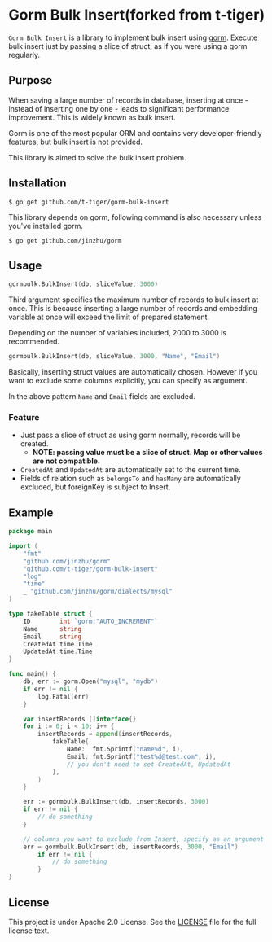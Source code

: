# Gorm Bulk Insert(forked from t-tiger)

`Gorm Bulk Insert` is a library to implement bulk insert using [gorm](https://github.com/jinzhu/gorm). Execute bulk insert just by passing a slice of struct, as if you were using a gorm regularly.

## Purpose

When saving a large number of records in database, inserting at once - instead of inserting one by one - leads to significant performance improvement. This is widely known as bulk insert.

Gorm is one of the most popular ORM and contains very developer-friendly features, but bulk insert is not provided.

This library is aimed to solve the bulk insert problem.

## Installation

`$ go get github.com/t-tiger/gorm-bulk-insert`

This library depends on gorm, following command is also necessary unless you've installed gorm.

`$ go get github.com/jinzhu/gorm`

## Usage

```go
gormbulk.BulkInsert(db, sliceValue, 3000)
```

Third argument specifies the maximum number of records to bulk insert at once. This is because inserting a large number of records and embedding variable at once will exceed the limit of prepared statement.

Depending on the number of variables included, 2000 to 3000 is recommended.

```go
gormbulk.BulkInsert(db, sliceValue, 3000, "Name", "Email")
```

Basically, inserting struct values are automatically chosen. However if you want to exclude some columns explicitly, you can specify as argument.

In the above pattern `Name` and `Email` fields are excluded.

### Feature

- Just pass a slice of struct as using gorm normally, records will be created.
    - **NOTE: passing value must be a slice of struct. Map or other values are not compatible.**
- `CreatedAt` and `UpdatedAt` are automatically set to the current time.
- Fields of relation such as `belongsTo` and `hasMany` are automatically excluded, but foreignKey is subject to Insert.

## Example

```go
package main

import (
	"fmt"
	"github.com/jinzhu/gorm"
	"github.com/t-tiger/gorm-bulk-insert"
	"log"
	"time"
	_ "github.com/jinzhu/gorm/dialects/mysql"
)

type fakeTable struct {
	ID        int `gorm:"AUTO_INCREMENT"` 
	Name      string
	Email     string
	CreatedAt time.Time
	UpdatedAt time.Time
}

func main() {
	db, err := gorm.Open("mysql", "mydb")
	if err != nil {
		log.Fatal(err)
	}

	var insertRecords []interface{}
	for i := 0; i < 10; i++ {
		insertRecords = append(insertRecords,
			fakeTable{
				Name:  fmt.Sprintf("name%d", i),
				Email: fmt.Sprintf("test%d@test.com", i),
				// you don't need to set CreatedAt, UpdatedAt
			},
		)
	}

	err := gormbulk.BulkInsert(db, insertRecords, 3000)
	if err != nil {
		// do something
	}

	// columns you want to exclude from Insert, specify as an argument
	err = gormbulk.BulkInsert(db, insertRecords, 3000, "Email")
        if err != nil {
            // do something
        }
}
```

## License

This project is under Apache 2.0 License. See the [LICENSE](https://github.com/kabukikeiji/gorm-bulk-insert/blob/master/LICENSE.txt) file for the full license text.
